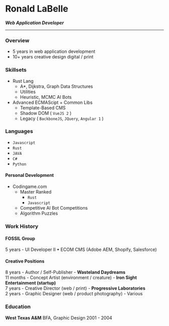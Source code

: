 # Ronald LaBelle
***Web Application Developer***

---

### Overview
- 5 years in web application development  
- 10+ years creative design digital / print

### Skillsets
- Rust Lang
    - A*, Dijkstra, Graph Data Structures
    - Utilities
    - Heuristic, MCMC AI Bots
- Advanced ECMAScipt + Common Libs
    - Template-Based CMS
    - Shadow DOM ( `VueJS 2` )
    - Legacy ( `BackboneJS`, `JQuery`, `Angular 1` )

### Languages
- `Javascript`
- `Rust`
- `JAVA`
- `C#`
- `Python`


#### Personal Development
- Codingame.com
    - Master Ranked
        - `Rust`
        - `Javascript`
    - Competitive AI Bot Competitions
    - Algorithm Puzzles

### Work History
#### FOSSIL Group
5 years - UI Developer II &bull; ECOM CMS (Adobe AEM, Shopify, Salesforce)

#### Creative Positions
8 years - Author / Self-Publisher - __Wasteland Daydreams__  
11 months - Concept Artist (environment / creature) - __Iron Sight Entertainment (startup)__  
7 years - Creative Director (web / print) - __Progressive Laboratories__  
2 years - Graphic Designer (web / product photography) - Various

### Education
__West Texas A&M__
BFA, Graphic Design
2001 - 2004